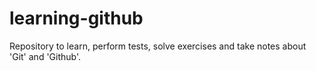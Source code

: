 # learning-github
Repository to learn, perform tests, solve exercises and take notes about 'Git' and 'Github'.
